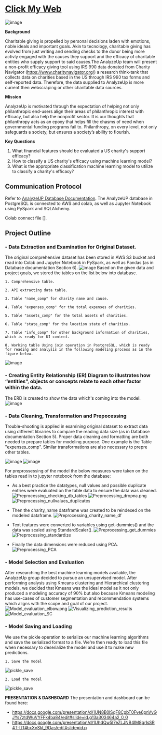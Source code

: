 # [Click My Web](https://hankai26.github.io/AnalyzeUP_UI/)
![image](https://user-images.githubusercontent.com/99574730/174512227-0ebd47b8-fe8b-48bd-9b78-500b7ed4847b.png)


**Background**  

Charitable giving is propelled by personal decisions laden with emotions, noble ideals and important goals. Akin to tecnology, charitable giving has evolved from just writing and sending checks to the donor being more activly engaged with the causes they support and the efficacy of charitable entities who supply support to said causes.The AnalyzeUp team will present a non-profit efficacy giving tool using IRS 990 data donated from Charity Navigator (https://www.charitynavigator.org/) a research think-tank that collects data on charities based in the US through IRS 990 tax forms and self-reported data. Therefore, the data supplied to AnalyzeUp is more current then webscraping or other charitable data sources. 

**Mission**

AnalyzeUp is motivated through the expectation of helping not only philanthropic end-users align their areas of philanthropic interest with efficacy, but also help the nonprofit sector. It is our thoughts that philanthropy acts as an epoxy that helps fill the chasms of need when governmental funding programs fail to. Philanthropy, on every level, not only safeguards a society, but ensures a society’s ability to flourish. 


**Key Questions**
1) What financial features should be evaluated a US charity's support efficacy?
2) How to classify a US charity's efficacy using  machine learning model?
3) What is the appropriate classification machine learning model to utilize to classify a charity's efficacy? 

## Communication Protocol
Refer to [AnalyzeUP Database Documentation](https://hankai26.github.io/AnalyzeUP_UI/).
The AnalyzeUP database in PostgreSQL is connected to AWS and colab, as well as Jupyter Notebook using PySpark and SQLAlchemy.

Colab connect file [].

## Project Outline

### - Data Extraction and Examination for Original Dataset.
The original comprehensive dataset has been stored in AWS S3 bucket and read into Colab and Jupyter Notebook in PySpark, as well as Pandas (as in Database documentation Section 6). 
![image](https://github.com/kyliekwann/FinalProject/blob/hankai26/Image/Read_Comp_Table.png)
Based on the given data and project goals, we stored the tables on the list below into database.
    
    1. Comprehensive table.

    2. API extracting data table.

    3. Table "name_comp" for charity name and cause.

    4. Table "expenses_comp" for the total expenses of charities.

    5. Table "assets_comp" for the total assets of charities.

    6. Table "state_comp" for the location state of charities.

    7. Table "info_comp" for other background information of charities, which is ready for UI content.
    
    8. Working table Using join operation in PostgreSQL, which is ready for reading and analysis in the following modeling process as in the figure below.
![image](https://github.com/kyliekwann/FinalProject/blob/hankai26/Image/working_table.png)  






### - Creating Entity Relationship (ER) Diagram to illustrates how “entities”, objects or concepts relate to each other factor within the data.
The ERD is created to show the data which's coming into the model.
![image](https://github.com/kyliekwann/FinalProject/blob/hankai26/DB_ERD.png)






### - Data Cleaning, Transformation and Prepocessing
Trouble-shooting is applied in examining original dataset to extract data using different libraries to compare the reading data size (as in Database documentation Section 5). Proper data cleaning and formatting are both needed to prepare tables for modeling purpose. One example is the Table "expenses_comp". Similar transformations are also necessary to prepre other tables.

![image](https://github.com/kyliekwann/FinalProject/blob/hankai26/Image/data_formatting1.png)
![image](https://github.com/kyliekwann/FinalProject/blob/hankai26/Image/data_formatting2.png)


For preprossessing of the model the below measures were taken on the tables read in to jupyter notebook from the database:
* As a best practice the datatypes, null values and possible duplicate entries were evaluated on the table data to ensure the data was cleaned. 
![Preprocessing_checking_db_tables](https://github.com/kyliekwann/FinalProject/blob/main/Image/Preprocessing_checking_db_tables.png?raw=true)
![Preprocessing_dropna.png](https://github.com/kyliekwann/FinalProject/blob/main/Image/Preprocessing_dropna.png?raw=true)
![Preprocessing_nullvalues_duplicates](https://github.com/kyliekwann/FinalProject/blob/main/Image/Preprocessing_nullvalues_duplicates.png?raw=true)

* Then the charity_name dataframe was created to be reindexed on the modeled dataframe. 
![Preprocessing_charity_name_df](https://github.com/kyliekwann/FinalProject/blob/main/Image/Preprocessing_charity_name_df.png?raw=true)

* Text features were converted to variables using get-dummies() and the data was scaled using StandardScaler().
![Preprocessing_get_dummies](https://github.com/kyliekwann/FinalProject/blob/main/Image/Preprocessing_get_dummies.png?raw=true)
![Preprocessing_standardize](https://github.com/kyliekwann/FinalProject/blob/main/Image/Preprocessing_standardize.png?raw=true)

* Finally the data dimensions were reduced using PCA.
![Preprocessing_PCA](https://github.com/kyliekwann/FinalProject/blob/main/Image/Preprocessing_PCA.png?raw=true)




### - Model Selection and Evaluation
After researching the best machine learning models available, the AnalyzeUp group decided to pursue an unsupervised model. After performing analysis using Kmeans clustering and Hierarchical clustering models, we decided that Kmeans was the ideal model as it not only produced a modeling accuracy of 90% but also because Kmeans modeling has use-cases of customer segmentation and recommendation systems which aligns with the scope and goal of our project. 
![Model_evaluation_elbow.png](https://github.com/kyliekwann/FinalProject/blob/main/Image/Model_evaluation_elbow.png?raw=true)
![Visualizing_prediction_results](https://github.com/kyliekwann/FinalProject/blob/main/Image/Visualizing_prediction_results.png?raw=true)
![Model_evaluation_SC](https://github.com/kyliekwann/FinalProject/blob/main/Image/Model_evaluation_SC.png?raw=true)






### - Model Saving and Loading
We use the pickle operation to serialize our machine learning algorithms and save the serialized format to a file. We're then ready to load this file when necessary to deserialize the model and use it to make new predictions.

    1. Save the model   
![pickle_save](https://github.com/kyliekwann/FinalProject/blob/hankai26/Image/pickle_save.png?raw=true)

    2. Load the model   
![pickle_save](https://github.com/kyliekwann/FinalProject/blob/hankai26/Image/pickle_load.png?raw=true)






**PRESENTATION & DASHBOARD**
The presentation and dashboard can be found here: 
* https://docs.google.com/presentation/d/1UN8B0lSqF8CpbT0Fve6pnVvGJYs7ztdWuVYFFk4ba84/edit#slide=id.g13a303464a2_0_0
* https://docs.google.com/presentation/d/1UhdQw5l7eZLJNB4IM8grIsSR4T-ttT4bxXvSkt_9Oas/edit#slide=id.p
